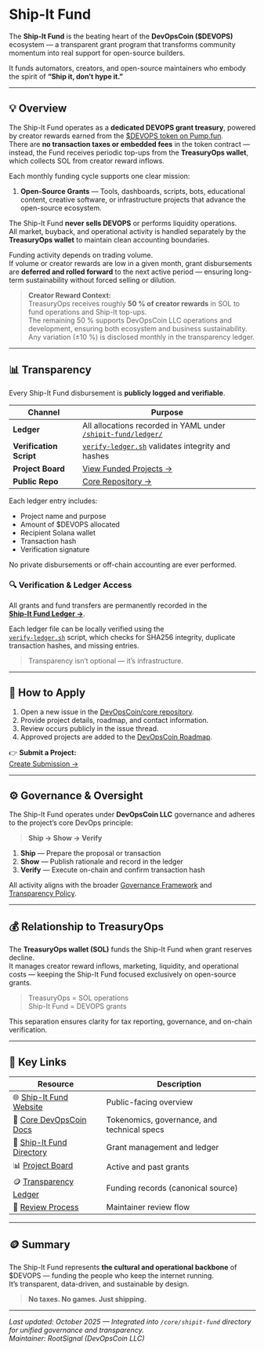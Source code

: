# Ship-It Fund

The **Ship-It Fund** is the beating heart of the **DevOpsCoin ($DEVOPS)** ecosystem — a transparent grant program that transforms community momentum into real support for open-source builders.

It funds automators, creators, and open-source maintainers who embody the spirit of **“Ship it, don’t hype it.”**

---

## 💡 Overview

The Ship-It Fund operates as a **dedicated DEVOPS grant treasury**, powered by creator rewards earned from the [$DEVOPS token on Pump.fun](https://pump.fun/).  
There are **no transaction taxes or embedded fees** in the token contract — instead, the Fund receives periodic top-ups from the **TreasuryOps wallet**, which collects SOL from creator reward inflows.

Each monthly funding cycle supports one clear mission:

1. **Open-Source Grants** — Tools, dashboards, scripts, bots, educational content, creative software, or infrastructure projects that advance the open-source ecosystem.

The Ship-It Fund **never sells DEVOPS** or performs liquidity operations.  
All market, buyback, and operational activity is handled separately by the **TreasuryOps wallet** to maintain clean accounting boundaries.

Funding activity depends on trading volume.  
If volume or creator rewards are low in a given month, grant disbursements are **deferred and rolled forward** to the next active period — ensuring long-term sustainability without forced selling or dilution.

> **Creator Reward Context:**  
> TreasuryOps receives roughly **50 % of creator rewards** in SOL to fund operations and Ship-It top-ups.  
> The remaining 50 % supports DevOpsCoin LLC operations and development, ensuring both ecosystem and business sustainability.  
> Any variation (±10 %) is disclosed monthly in the transparency ledger.

---

## 📊 Transparency

Every Ship-It Fund disbursement is **publicly logged and verifiable**.

| Channel                 | Purpose                                                                                        |
| ----------------------- | ---------------------------------------------------------------------------------------------- |
| **Ledger**              | All allocations recorded in YAML under [`/shipit-fund/ledger/`](../../shipit-fund/ledger/)     |
| **Verification Script** | [`verify-ledger.sh`](../../shipit-fund/ledger/verify-ledger.sh) validates integrity and hashes |
| **Project Board**       | [View Funded Projects →](https://github.com/orgs/DevOpsCoin/projects/1)                        |
| **Public Repo**         | [Core Repository →](https://github.com/DevOpsCoin/core)                                        |

Each ledger entry includes:

- Project name and purpose
- Amount of $DEVOPS allocated
- Recipient Solana wallet
- Transaction hash
- Verification signature

No private disbursements or off-chain accounting are ever performed.

### 🔍 Verification & Ledger Access

All grants and fund transfers are permanently recorded in the  
[**Ship-It Fund Ledger →**](../../shipit-fund/ledger/).

Each ledger file can be locally verified using the  
[`verify-ledger.sh`](../../shipit-fund/scripts/verify-ledger.sh) script, which checks for SHA256 integrity, duplicate transaction hashes, and missing entries.

> Transparency isn’t optional — it’s infrastructure.

---

## 🧰 How to Apply

1. Open a new issue in the [DevOpsCoin/core repository](https://github.com/DevOpsCoin/core/issues/new?assignees=&labels=shipit-fund,submission&template=shipit_fund_project_submission.yml).
2. Provide project details, roadmap, and contact information.
3. Review occurs publicly in the issue thread.
4. Approved projects are added to the [DevOpsCoin Roadmap](https://github.com/orgs/DevOpsCoin/projects/1).

👉 **Submit a Project:**  
[Create Submission →](https://github.com/DevOpsCoin/core/issues/new?assignees=&labels=shipit-fund,submission&template=project_submission.yml)

---

## ⚙️ Governance & Oversight

The Ship-It Fund operates under **DevOpsCoin LLC** governance and adheres to the project’s core DevOps principle:

> **Ship → Show → Verify**

1. **Ship** — Prepare the proposal or transaction
2. **Show** — Publish rationale and record in the ledger
3. **Verify** — Execute on-chain and confirm transaction hash

All activity aligns with the broader [Governance Framework](../operations/GOVERNANCE.md) and [Transparency Policy](../operations/TRANSPARENCY.md).

---

## 💰 Relationship to TreasuryOps

The **TreasuryOps wallet (SOL)** funds the Ship-It Fund when grant reserves decline.  
It manages creator reward inflows, marketing, liquidity, and operational costs — keeping the Ship-It Fund focused exclusively on open-source grants.

> TreasuryOps = SOL operations  
> Ship-It Fund = DEVOPS grants

This separation ensures clarity for tax reporting, governance, and on-chain verification.

---

## 🧭 Key Links

| Resource                                                          | Description                                 |
| ----------------------------------------------------------------- | ------------------------------------------- |
| 🌐 [Ship-It Fund Website](https://devopscoin.ai/)                 | Public-facing overview                      |
| 🧠 [Core DevOpsCoin Docs](../README.md)                           | Tokenomics, governance, and technical specs |
| 📜 [Ship-It Fund Directory](../../shipit-fund/)                   | Grant management and ledger                 |
| 📊 [Project Board](https://github.com/orgs/DevOpsCoin/projects/1) | Active and past grants                      |
| 🪙 [Transparency Ledger](../../shipit-fund/ledger/)               | Funding records (canonical source)          |
| 🧩 [Review Process](../../shipit-fund/docs/REVIEW_PROCESS.md)     | Maintainer review flow                      |

---

## 🪙 Summary

The Ship-It Fund represents **the cultural and operational backbone** of $DEVOPS — funding the people who keep the internet running.  
It’s transparent, data-driven, and sustainable by design.

> **No taxes. No games. Just shipping.**

---

_Last updated: October 2025 — Integrated into `/core/shipit-fund` directory for unified governance and transparency._  
_Maintainer: RootSignal (DevOpsCoin LLC)_
